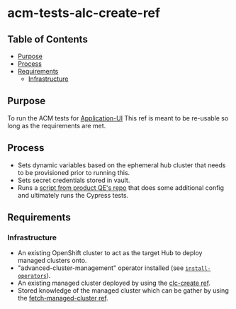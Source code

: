 # acm-tests-alc-create-ref<!-- omit from toc -->

## Table of Contents<!-- omit from toc -->
- [Purpose](#purpose)
- [Process](#process)
- [Requirements](#requirements)
  - [Infrastructure](#infrastructure)

## Purpose

To run the ACM tests for [Application-UI](https://github.com/stolostron/application-ui)
This ref is meant to be re-usable so long as the requirements are met.

## Process

- Sets dynamic variables based on the ephemeral hub cluster that needs to be provisioned prior to running this.
- Sets secret credentials stored in vault.
- Runs a [script from product QE's repo](https://github.com/stolostron/application-ui-test/blob/release-2.7/execute_alc_interop_commands.sh) that does some additional config and ultimately runs the Cypress tests.

## Requirements


### Infrastructure

- An existing OpenShift cluster to act as the target Hub to deploy managed clusters onto.
- "advanced-cluster-management" operator installed (see [`install-operators`](../../../step-registry/install-operators/README.md)).
- An existing managed cluster deployed by using the [clc-create ref](https://steps.ci.openshift.org/reference/acm-tests-clc-create).
- Stored knowledge of the managed cluster which can be gather by using the [fetch-managed-cluster ref](https://steps.ci.openshift.org/reference/acm-fetch-managed-clusters).